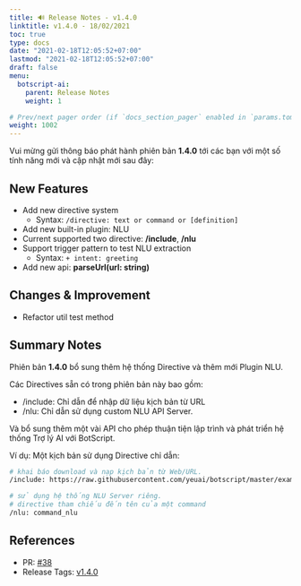 ```yaml
---
title: 🔊 Release Notes - v1.4.0
linktitle: v1.4.0 - 18/02/2021
toc: true
type: docs
date: "2021-02-18T12:05:52+07:00"
lastmod: "2021-02-18T12:05:52+07:00"
draft: false
menu:
  botscript-ai:
    parent: Release Notes
    weight: 1

# Prev/next pager order (if `docs_section_pager` enabled in `params.toml`)
weight: 1002
---
```


Vui mừng gửi thông báo phát hành phiên bản **1.4.0** tới các bạn với một số tính năng mới và cập nhật mới sau đây:

## New Features

* Add new directive system
  * Syntax: `/directive: text or command or [definition]`
* Add new built-in plugin: NLU
* Current supported two directive: **/include**, **/nlu**
* Support trigger pattern to test NLU extraction
  * Syntax: `+ intent: greeting`
* Add new api: **parseUrl(url: string)**

## Changes & Improvement

* Refactor util test method

## Summary Notes

Phiên bản **1.4.0** bổ sung thêm hệ thống Directive và thêm mới Plugin NLU.

Các Directives sẵn có trong phiên bản này bao gồm:

* /include: Chỉ dẫn để nhập dữ liệu kịch bản từ URL
* /nlu: Chỉ dẫn sử dụng custom NLU API Server.

Và bổ sung thêm một vài API cho phép thuận tiện lập trình và phát triển hệ thống Trợ lý AI với BotScript.

Ví dụ: Một kịch bản sử dụng Directive chỉ dẫn:

```bash
# khai báo download và nạp kịch bản từ Web/URL.
/include: https://raw.githubusercontent.com/yeuai/botscript/master/examples/hello.bot

# sử dụng hệ thống NLU Server riêng.
# directive tham chiếu đến tên của một command
/nlu: command_nlu
```

## References

* PR: [#38](https://github.com/vunb/botscript.ai/pull/38)
* Release Tags: [v1.4.0](https://github.com/vunb/botscript.ai/releases/tag/1.4.0)
